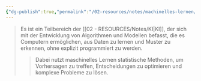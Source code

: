 ```yaml
---
{"dg-publish":true,"permalink":"/02-resources/notes/machinelles-lernen/","tags":["ausbildung/gfn/ap1/vorbereitung","informatik/AI"],"noteIcon":"","updated":"2025-09-27T01:32:44.544+02:00"}
---
```


>Es ist ein Teilbereich der [[02 - RESOURCES/Notes/KI\|KI]], der sich mit der Entwicklung von Algorithmen und Modellen befasst, die es Computern ermöglichen, aus Daten zu lernen und Muster zu erkennen, ohne explizit programmiert zu werden.
>>Dabei nutzt maschinelles Lernen statistische Methoden, um Vorhersagen zu treffen, Entscheidungen zu optimieren und komplexe Probleme zu lösen.